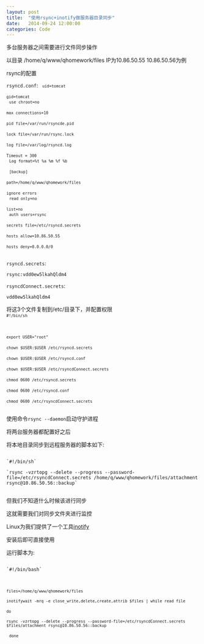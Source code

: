 ```yaml
---
layout: post
title:  "使用rsync+inotify做服务器目录同步"
date:   2014-09-24 12:00:00
categories: Code
---
```


多台服务器之间需要进行文件同步操作

以目录 /home/q/www/qhomework/files IP为10.86.50.55 10.86.50.56为例

rsync的配置

`rsyncd.conf`:
<code>
`uid=tomcat` <br/>
`gid=tomcat` <br/>
`use chroot=no` <br/>
`max connections=10` <br/>
`pid file=/var/run/rsyncde.pid` <br/>
`lock file=/var/run/rsync.lock` <br/>
`log file=/var/log/rsyncd.log` <br/>
`Timeout = 300` <br/>
`Log format=%t %a %m %f %b` <br/>
`[backup]` <br/>
`path=/home/q/www/qhomework/files` <br/>
`ignore errors` <br/>
`read only=no` <br/>
`list=no` <br/>
`auth users=rsync` <br/>
`secrets file=/etc/rsyncd.secrets` <br/>
`hosts allow=10.86.50.55` <br/>
`hosts deny=0.0.0.0/0` <br/>
</code>

`rsyncd.secrets`:

`rsync:vdd0ew5lkahQldm4` <br/>


`rsyncdConnect.secrets`:

`vdd0ew5lkahQldm4` <br/>

将这3个文件复制到/etc/目录下，并配置权限
<code>
`#!/bin/sh` <br/>

`export USER="root"` <br/>
`chown $USER:$USER /etc/rsyncd.secrets` <br/>
`chown $USER:$USER /etc/rsyncd.conf` <br/>
`chown $USER:$USER /etc/rsyncdConnect.secrets` <br/>
`chmod 0600 /etc/rsyncd.secrets` <br/>
`chmod 0600 /etc/rsyncd.conf` <br/>
`chmod 0600 /etc/rsyncdConnect.secrets` <br/>
</code>

使用命令`rsync --daemon`启动守护进程

将两台服务器都配置好之后

将本地目录同步到远程服务器的脚本如下:

<code>
`#!/bin/sh` <br/>
`rsync -vzrtopg --delete --progress --password-file=/etc/rsyncdConnect.secrets /home/q/www/qhomework/files/attachment rsync@10.86.50.56::backup` <br/>
</code>

但我们不知道什么时候该进行同步

这就需要我们对同步文件夹进行监控

Linux为我们提供了一个工具[inotify][inotify]

安装后即可直接使用

运行脚本为:

<code>
`#!/bin/bash` <br/>

`files=/home/q/www/qhomework/files` <br/>
`inotifywait -mrq -e close_write,delete,create,attrib $files | while read file `<br/>
`do` <br/>
`rsync -vzrtopg --delete --progress --password-file=/etc/rsyncdConnect.secrets $files/attachment rsync@10.86.50.56::backup` <br/>
`done` <br/>
</code>


[inotify]:http://www.oooly.com/src/inotify-tools-3.14.tar.gz
